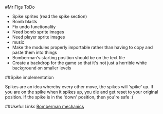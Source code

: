 #Mr Figs ToDo

- Spike sprites (read the spike section)
- Bomb blasts
- Fix undo functionality
- Need bomb sprite images
- Need player sprite images
- music
- Make the modules properly importable rather than having to copy and paste them into things
- Bomberman's starting position should be on the text file
- Create a backdrop for the game so that it's not just a horrible white background on smaller levels 

##Spike implementation

Spikes are an idea whereby every other move, the spikes will 'spike' up. If you are on the spike when it spikes up, you die and get reset to your original position.
If the spike is in the 'down' position, then you're safe :)

##Useful Links
[Bomberman mechanics](http://www.gamedev.net/page/resources/_/technical/game-programming/case-study-bomberman-mechanics-in-an-entity-component-system-r3159)